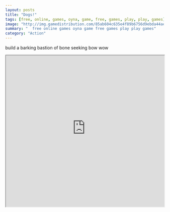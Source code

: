 ```yaml
---
layout: posts
title: "Dogs!"
tags: [free, online, games, oyna, game, free, games, play, play, games]
image: "http://img.gamedistribution.com/85ab604c635e4f89b6756d9ebda44ae1.jpg"
summary: "  free online games oyna game free games play play games"
category: "Action"
---
```


build a barking bastion of bone seeking bow wow

<iframe width="100%" height="480px;" src="http://flash.gamedistribution.com?game=85ab604c635e4f89b6756d9ebda44ae1"></iframe>
